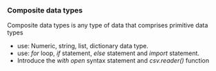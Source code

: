 ### Composite data types

Composite data types is any type of data that comprises primitive data types
- use: Numeric, string, list, dictionary data type.
- use: _for_ loop, _if_ statement, _else_ statement and _import_ statement.
- Introduce the _with open_ syntax statement and _csv.reader()_ function



